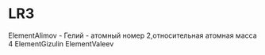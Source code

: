 # LR3
ElementAlimov - Гелий - атомный номер 2,относительная атомная масса 4
ElementGizulin
ElementValeev
